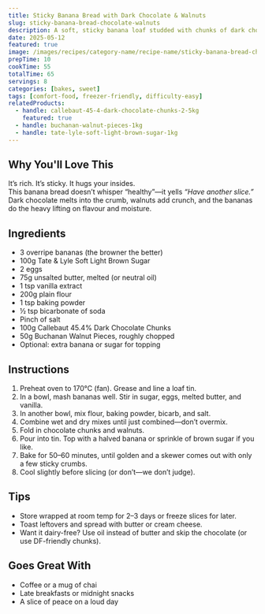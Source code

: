 ```yaml
---
title: Sticky Banana Bread with Dark Chocolate & Walnuts
slug: sticky-banana-bread-chocolate-walnuts
description: A soft, sticky banana loaf studded with chunks of dark chocolate and toasted walnuts. Deep, rich flavour, perfect for slicing, toasting, or devouring straight out the tin.
date: 2025-05-12
featured: true
image: /images/recipes/category-name/recipe-name/sticky-banana-bread-chocolate-walnuts.webp
prepTime: 10
cookTime: 55
totalTime: 65
servings: 8
categories: [bakes, sweet]
tags: [comfort-food, freezer-friendly, difficulty-easy]
relatedProducts:
  - handle: callebaut-45-4-dark-chocolate-chunks-2-5kg
    featured: true
  - handle: buchanan-walnut-pieces-1kg
  - handle: tate-lyle-soft-light-brown-sugar-1kg
---
```


## Why You'll Love This

It’s rich. It’s sticky. It hugs your insides.  
This banana bread doesn’t whisper “healthy”—it yells *“Have another slice.”*  
Dark chocolate melts into the crumb, walnuts add crunch, and the bananas do the heavy lifting on flavour and moisture.

## Ingredients

- 3 overripe bananas (the browner the better)  
- 100g Tate & Lyle Soft Light Brown Sugar  
- 2 eggs  
- 75g unsalted butter, melted (or neutral oil)  
- 1 tsp vanilla extract  
- 200g plain flour  
- 1 tsp baking powder  
- ½ tsp bicarbonate of soda  
- Pinch of salt  
- 100g Callebaut 45.4% Dark Chocolate Chunks  
- 50g Buchanan Walnut Pieces, roughly chopped  
- Optional: extra banana or sugar for topping

## Instructions

1. Preheat oven to 170°C (fan). Grease and line a loaf tin.
2. In a bowl, mash bananas well. Stir in sugar, eggs, melted butter, and vanilla.
3. In another bowl, mix flour, baking powder, bicarb, and salt.
4. Combine wet and dry mixes until just combined—don’t overmix.
5. Fold in chocolate chunks and walnuts.
6. Pour into tin. Top with a halved banana or sprinkle of brown sugar if you like.
7. Bake for 50–60 minutes, until golden and a skewer comes out with only a few sticky crumbs.
8. Cool slightly before slicing (or don’t—we don’t judge).

## Tips

- Store wrapped at room temp for 2–3 days or freeze slices for later.
- Toast leftovers and spread with butter or cream cheese.
- Want it dairy-free? Use oil instead of butter and skip the chocolate (or use DF-friendly chunks).

## Goes Great With

- Coffee or a mug of chai  
- Late breakfasts or midnight snacks  
- A slice of peace on a loud day